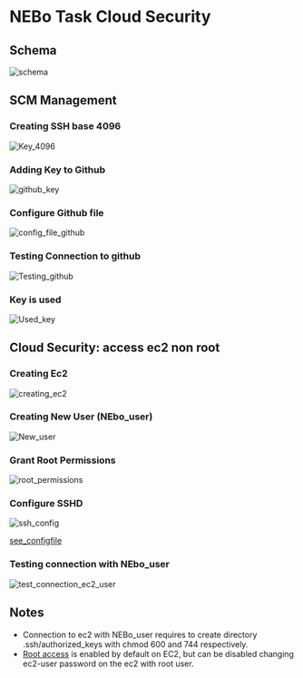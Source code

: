 # NEBo Task Cloud Security

## Schema 

![schema](/Images/NEBo_cloud_Security.jpg)

## SCM Management

### Creating SSH base 4096

![Key_4096](/Images/Creating_ssh_keys_4096.png)

### Adding Key to Github

![github_key](/Images/Adding_to_github.png)

### Configure Github file

![config_file_github](/Images/Config_file.png)

### Testing Connection to github

![Testing_github](/Images/Testing_connection.png)

### Key is used 

![Used_key](/Images/Key_is_used.png)


## Cloud Security: access ec2 non root

###  Creating Ec2

![creating_ec2](/Images/Creating_ec2_instance.png)

### Creating New User (NEbo_user)

![New_user](/Images/creating_NEbo_user.png)

### Grant Root Permissions

![root_permissions](/Images/Adding_root_permissions.png)

### Configure SSHD

![ssh_config](/Images/Configure_sshd.png)

[see_configfile](https://github.com/ucarvaja/Peex_project/blob/main/NEBo_cloud_security/sshd_config)

### Testing connection with NEbo_user

![test_connection_ec2_user](/Images/Testing_connection_ec2.png)


## Notes

- Connection to ec2 with NEBo_user requires to create directory .ssh/authorized_keys with chmod 600 and 744 respectively.
- [Root access](https://docs.aws.amazon.com/AWSEC2/latest/UserGuide/managing-users.html) is enabled by default on EC2, but can be disabled changing ec2-user password on the ec2 with root user. 